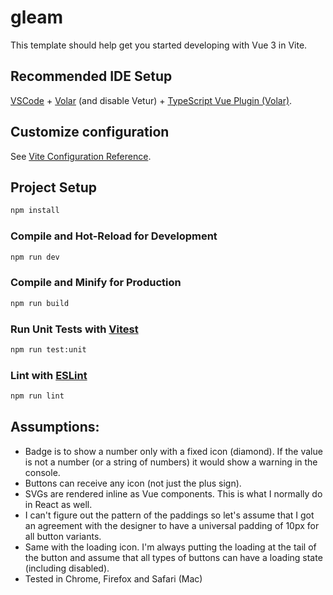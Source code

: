 # gleam

This template should help get you started developing with Vue 3 in Vite.

## Recommended IDE Setup

[VSCode](https://code.visualstudio.com/) + [Volar](https://marketplace.visualstudio.com/items?itemName=Vue.volar) (and disable Vetur) + [TypeScript Vue Plugin (Volar)](https://marketplace.visualstudio.com/items?itemName=Vue.vscode-typescript-vue-plugin).

## Customize configuration

See [Vite Configuration Reference](https://vitejs.dev/config/).

## Project Setup

```sh
npm install
```

### Compile and Hot-Reload for Development

```sh
npm run dev
```

### Compile and Minify for Production

```sh
npm run build
```

### Run Unit Tests with [Vitest](https://vitest.dev/)

```sh
npm run test:unit
```

### Lint with [ESLint](https://eslint.org/)

```sh
npm run lint
```

## Assumptions:
- Badge is to show a number only with a fixed icon (diamond). If the value is not a number (or a string of numbers) it would show a warning in the console.
- Buttons can receive any icon (not just the plus sign).
- SVGs are rendered inline as Vue components. This is what I normally do in React as well.
- I can't figure out the pattern of the paddings so let's assume that I got an agreement with the designer to have a universal padding of 10px for all button variants.
- Same with the loading icon. I'm always putting the loading at the tail of the button and assume that all types of buttons can have a loading state (including disabled).
- Tested in Chrome, Firefox and Safari (Mac)
